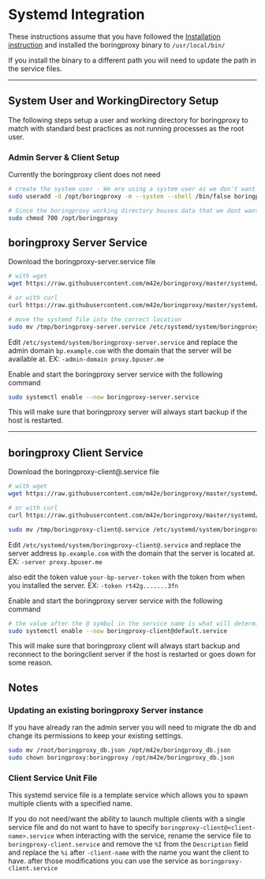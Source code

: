 # Systemd Integration

These instructions assume that you have followed the [Installation instruction](https://boringproxy.io/#installation) and installed the boringproxy binary to `/usr/local/bin/`

If you install the binary to a different path you will need to update the path in the service files.

---

## System User and WorkingDirectory Setup

The following steps setup a user and working directory for boringproxy to match with standard best practices as not running processes as the root user.

### Admin Server & Client Setup
Currently the boringproxy client does not need 

```bash
# create the system user - We are using a system user as we don't want regular user permissions assigned since all it is going to be doing is running boringproxy for us. We also specify the shell as /bin/false so that nothing can login as this user just incase.
sudo useradd -d /opt/boringproxy -m --system --shell /bin/false boringproxy

# Since the boringproxy working directory houses data that we dont want to be exposed to other services/users are all we will make it so that ony the boringproxy user itself us able to access files and directories in the working directory
sudo chmod 700 /opt/boringproxy
```

## boringproxy Server Service

Download the boringproxy-server.service file
```bash
# with wget
wget https://raw.githubusercontent.com/m42e/boringproxy/master/systemd/boringproxy-server.service -O /tmp/boringproxy-server.service

# or with curl
curl https://raw.githubusercontent.com/m42e/boringproxy/master/systemd/boringproxy-server.service --output /tmp/boringproxy-server.service

# move the systemd file into the correct location
sudo mv /tmp/boringproxy-server.service /etc/systemd/system/boringproxy-server.service
```


Edit `/etc/systemd/system/boringproxy-server.service` and replace the admin domain `bp.example.com` with the domain that the server will be available at. EX: `-admin-domain proxy.bpuser.me`

Enable and start the boringproxy server service with the following command
```bash
sudo systemctl enable --now boringproxy-server.service
```

This will make sure that boringproxy server will always start backup if the host is restarted.

---

## boringproxy Client Service

Download the boringproxy-client@.service file
```bash
# with wget
wget https://raw.githubusercontent.com/m42e/boringproxy/master/systemd/boringproxy-client.service -O "/tmp/boringproxy-client@.service"

# or with curl
curl https://raw.githubusercontent.com/m42e/boringproxy/master/systemd/boringproxy-client.service --output "/tmp/boringproxy-client@.service"

sudo mv /tmp/boringproxy-client@.service /etc/systemd/system/boringproxy-client@.service
```

Edit `/etc/systemd/system/boringproxy-client@.service` and replace the server address `bp.example.com` with the domain that the server is located at. EX: `-server proxy.bpuser.me`

also edit the token value `your-bp-server-token` with the token from when you installed the server. EX: `-token rt42g.......3fn`

Enable and start the boringproxy server service with the following command
```bash
# the value after the @ symbol in the service name is what will determine the name of the client in the Admin UI
sudo systemctl enable --now boringproxy-client@default.service
```

This will make sure that boringproxy client will always start backup and reconnect to the boringclient server if the host is restarted or goes down for some reason.

## Notes
### Updating an existing boringproxy Server instance
If you have already ran the admin server you will need to migrate the db and change its permissions to keep your existing settings.

```bash
sudo mv /root/boringproxy_db.json /opt/m42e/boringproxy_db.json
sudo chown boringproxy:boringproxy /opt/m42e/boringproxy_db.json
```

### Client Service Unit File
This systemd service file is a template service which allows you to spawn multiple clients with a specified name. 

If you do not need/want the ability to launch multiple clients with a single service file and do not want to have to specify `boringproxy-client@<client-name>.service` when interacting with the service, rename the service file to `boringproxy-client.service` and remove the `%I` from the `Description` field and replace the `%i` after `-client-name` with the name you want the client to have. after those modifications you can use the service as `boringproxy-client.service` 
